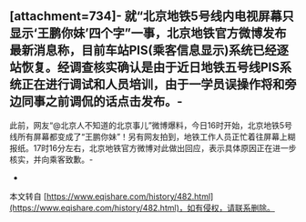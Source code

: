  \[attachment=734\]-
 就“北京地铁5号线内电视屏幕只显示‘王鹏你妹’四个字”一事，北京地铁官方微博发布最新消息称，目前车站PIS(乘客信息显示)系统已经逐站恢复。经调查核实确认是由于近日地铁五号线PIS系统正在进行调试和人员培训，由于一学员误操作将和旁边同事之前调侃的话点击发布。-
-
 此前，网友“@北京人不知道的北京事儿”微博爆料，今日16时开始，北京地铁5号线所有屏幕都变成了“王鹏你妹”！另有网友拍到，地铁工作人员正忙着往屏幕上糊报纸。17时16分左右，北京地铁官方微博对此做出回应，表示具体原因正在进一步核实，并向乘客致歉。-

-

本文转自 [https://www.eqishare.com/history/482.html](https://www.eqishare.com/history/482.html)，如有侵权，请联系删除。